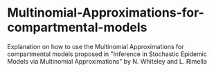 # Multinomial-Approximations-for-compartmental-models
Explanation on how to use the Multinomial Approximations for compartmental models proposed in "Inference in Stochastic Epidemic Models via Multinomial Approximations" by N. Whiteley and L. Rimella
